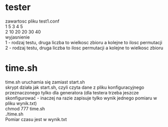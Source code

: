 # tester
zawartosc pliku test1.conf  
1 5 3 4 5  
2 10 20 20 30 40  
wyjasnienie  
1 - rodzaj testu, druga liczba to wielkosc zbioru a kolejne to ilosc permutacji  
2 - rodzaj testu, druga liczba to ilosc permutacji a kolejne to wielkosc zbioru  


# time.sh
time.sh uruchamia się zamiast start.sh <br />
skrypt działa jak start.sh, czyli czyta dane z pliku konfiguracyjnego przeznaczonego tylko dla generatora (dla testera trzeba jeszcze skonfigurować - inaczej na razie zapisuje tylko wynik jednego pomiaru w pliku wynik.txt) <br /> 
chmod 777 time.sh <br />
./time.sh <br />
Pomiar czasu jest w wynik.txt
